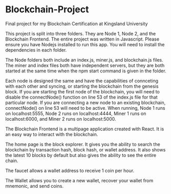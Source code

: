 # Blockchain-Project
Final project for my Blockchain Certification at Kingsland University

This project is split into three folders. They are Node 1, Node 2, and the Blockchain Frontend. The entire project was written in Javascript. Please ensure you have Nodejs installed to run this app. You will need to install the dependencies in each folder.

The Node folders both include an index.js, miner.js, and blockchain.js files. The miner and index files both have independent servers, but they are both started at the same time when the npm start command is given in the folder.

Each node is designed the same and have the capabilities of connceting with each other and syncing, or starting the blockchain from the genesis block. If you are starting the first node of the blockchain, you will need to disable the connectNode() function on line 53 of the index.js file for that particular node. If you are connecting a new node to an existing blockchain, connectNode() on line 53 will need to be active. When running, Node 1 runs on localhost:5555, Node 2 runs on localhost:4444, Miner 1 runs on localhost:6000, and Miner 2 runs on localhost:5000. 

The Blockchain Frontend is a multipage application created with React. It is an easy way to interact with the blockchain. 

The home page is the block explorer. It gives you the ability to search the blockchain by transaction hash, block hash, or wallet address. It also shows the latest 10 blocks by default but also gives the ability to see the entire chain.

The faucet allows a wallet address to receive 1 coin per hour.

The Wallet allows you to create a new wallet, recover your wallet from mnemonic, and send coins.
